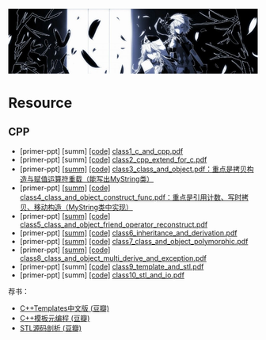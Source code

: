 [![header](../assets/header04.jpg)](https://yuenshome.github.io)

# Resource

## CPP
- [primer-ppt] [summ] [[code]](./cpp/primer-ppt/class1_code) [class1_c_and_cpp.pdf](./cpp/primer-ppt/class1_c_and_cpp.pdf)
- [primer-ppt] [summ] [[code]](./cpp/primer-ppt/class2_code) [class2_cpp_extend_for_c.pdf](./cpp/primer-ppt/class2_cpp_extend_for_c.pdf)
- [primer-ppt] [[summ]](./cpp/primer-ppt/summ3.jpg) [[code]](./cpp/primer-ppt/class3_code) [class3_class_and_object.pdf：重点是拷贝构造与赋值运算符重载（能写出MyString类）](./cpp/primer-ppt/class3_class_and_object.pdf)
- [primer-ppt] [[summ]](./cpp/primer-ppt/summ4.jpg) [[code]](./cpp/primer-ppt/class4_code) [class4_class_and_object_construct_func.pdf：重点是引用计数、写时拷贝、移动构造（MyString类中实现）](./cpp/primer-ppt/class4_class_and_object.pdf)
- [primer-ppt] [[summ]](./cpp/primer-ppt/summ5.jpg) [[code]](./cpp/primer-ppt/class5_code) [class5_class_and_object_friend_operator_reconstruct.pdf](./cpp/primer-ppt/class5_class_and_object_friend_operator_override.pdf)  
- [primer-ppt] [[summ]](./cpp/primer-ppt/summ6.jpg) [[code]](./cpp/primer-ppt/class6_code) [class6_inheritance_and_derivation.pdf](./cpp/primer-ppt/class6_inheritance_and_derivation.pdf)
- [primer-ppt] [[summ]](./cpp/primer-ppt/summ7.jpg) [[code]](./cpp/primer-ppt/class7_code) [class7_class_and_object_polymorphic.pdf](./cpp/primer-ppt/class7_class_and_object_polymorphic.pdf)
- [primer-ppt] [[summ]](./cpp/primer-ppt/summ8.jpg) [[code]](./cpp/primer-ppt/class8_code) [class8_class_and_object_multi_derive_and_exception.pdf](./cpp/primer-ppt/class8_class_and_object_multi_derive_and_exception.pdf)
- [primer-ppt] [summ] [[code]](./cpp/primer-ppt/class9_code) [class9_template_and_stl.pdf](./cpp/primer-ppt/class9_template_and_stl.pdf)
- [primer-ppt] [summ] [[code]](./cpp/primer-ppt/class10_code) [class10_stl_and_io.pdf](./cpp/primer-ppt/class10_stl_and_io.pdf)

荐书：
- [C++Templates中文版 (豆瓣)](https://book.douban.com/subject/2378124/)
- [C++模板元编程 (豆瓣)](https://book.douban.com/subject/4136223/)
- [STL源码剖析 (豆瓣)](https://book.douban.com/subject/1110934/)



